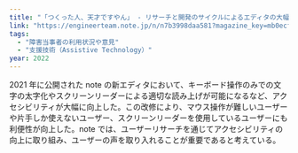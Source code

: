 ```yaml
---
title: "「つくった人、天才ですやん」 - リサーチと開発のサイクルによるエディタの大幅なアクセシビリティ向上"
link: "https://engineerteam.note.jp/n/n7b3998daa581?magazine_key=mb0ecfac0e3ed"
tags:
  - "障害当事者の利用状況や意見"
  - "支援技術（Assistive Technology）"
year: 2022
---
```


2021 年に公開された note の新エディタにおいて、キーボード操作のみでの文字の太字化やスクリーンリーダーによる適切な読み上げが可能になるなど、アクセシビリティが大幅に向上した。この改修により、マウス操作が難しいユーザーや片手しか使えないユーザー、スクリーンリーダーを使用しているユーザーにも利便性が向上した。note では、ユーザーリサーチを通じてアクセシビリティの向上に取り組み、ユーザーの声を取り入れることが重要であると考えている。

